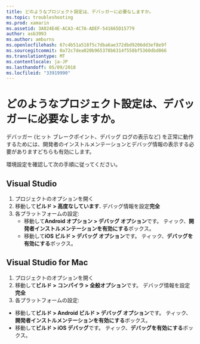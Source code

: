 ```yaml
---
title: どのようなプロジェクト設定は、デバッガーに必要なしますか。
ms.topic: troubleshooting
ms.prod: xamarin
ms.assetid: 3A024E4E-ACA3-4C7A-ADEF-541665D15779
author: asb3993
ms.author: amburns
ms.openlocfilehash: 67c4b51a518f5c7dba6ae372dbd9206dd3ef8e9f
ms.sourcegitcommit: 0a72c7dea020b965378b6314f558bf5360dbd066
ms.translationtype: MT
ms.contentlocale: ja-JP
ms.lasthandoff: 05/09/2018
ms.locfileid: "33919990"
---
```

# <a name="what-project-settings-are-required-for-the-debugger"></a>どのようなプロジェクト設定は、デバッガーに必要なしますか。

デバッガー (ヒット ブレークポイント、デバッグ ログの表示など) を正常に動作するためには、開発者のインストルメンテーションとデバッグ情報の表示する必要がありますどちらも有効にします。

環境設定を確認して次の手順に従ってください。

## <a name="visual-studio"></a>Visual Studio
1. プロジェクトのオプションを開く
2. 移動して**ビルド > 高度なしています.** デバッグ情報を設定**完全**
3. 各プラットフォームの設定:
   - 移動して**Android オプション > デバッグ オプション**です。 ティック、**開発者インストルメンテーションを有効にする**ボックス。
   - 移動して**iOS ビルド > デバッグ オプション**です。 ティック、**デバッグを有効にする**ボックス。

## <a name="visual-studio-for-mac"></a>Visual Studio for Mac
1. プロジェクトのオプションを開く
2. 移動して**ビルド > コンパイラ > 全般オプション**です。 デバッグ情報を設定**完全**
3. 各プラットフォームの設定:
  - 移動して**ビルド > Android ビルド > デバッグ オプション**です。 ティック、**開発者インストルメンテーションを有効にする**ボックス。
  - 移動して**ビルド > iOS デバッグ**です。 ティック、**デバッグを有効にする**ボックス。

